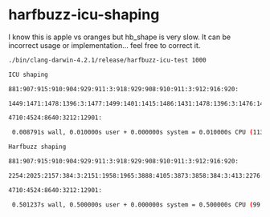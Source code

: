 harfbuzz-icu-shaping
====================

I know this is apple vs oranges but hb_shape is very slow. It can be incorrect usage or implementation... feel free to correct it.

```bash
./bin/clang-darwin-4.2.1/release/harfbuzz-icu-test 1000

ICU shaping

881:907:915:910:904:929:911:3:918:929:908:910:911:3:912:916:920:

1449:1471:1478:1396:3:1477:1499:1401:1415:1486:1431:1478:1396:3:1476:1493:1435:1474:

4710:4524:8640:3212:12901:

 0.008791s wall, 0.010000s user + 0.000000s system = 0.010000s CPU (113.8%)

Harfbuzz shaping

881:907:915:910:904:929:911:3:918:929:908:910:911:3:912:916:920:

2254:2025:2157:384:3:2151:1958:1965:3888:4105:3873:3858:384:3:413:2276:2244:2117:

4710:4524:8640:3212:12901:

 0.501237s wall, 0.500000s user + 0.000000s system = 0.500000s CPU (99.8%)
 ```
